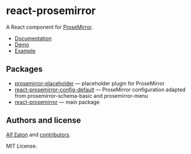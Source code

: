 # react-prosemirror

A React component for [ProseMirror](http://prosemirror.net/).

* [Documentation](https://github.com/hubgit/react-prosemirror/blob/master/packages/react-prosemirror/README.md)
* [Demo](http://git.macropus.org/react-prosemirror/)
* [Example](https://github.com/hubgit/react-prosemirror/tree/master/packages/react-prosemirror-example)

## Packages

* [prosemirror-placeholder](https://github.com/hubgit/react-prosemirror/blob/master/packages/prosemirror-placeholder) — placeholder plugin for ProseMirror
* [react-prosemirror-config-default](https://github.com/hubgit/react-prosemirror/blob/master/packages/react-prosemirror-config-default) — ProseMirror configuration adapted from prosemirror-schema-basic and prosemirror-menu
* [react-prosemirror](https://github.com/hubgit/react-prosemirror/blob/master/packages/react-prosemirror) — main package

## Authors and license

[Alf Eaton](http://hublog.hubmed.org/) and [contributors](https://github.com/hubgit/react-prosemirror/graphs/contributors).

MIT License.
